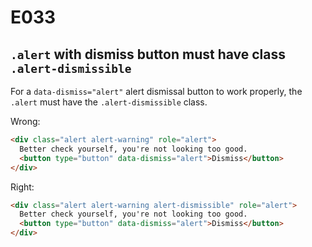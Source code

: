 # E033

## `.alert` with dismiss button must have class `.alert-dismissible`

For a `data-dismiss="alert"` alert dismissal button to work properly, the `.alert` must have the `.alert-dismissible` class.

Wrong:
```html
<div class="alert alert-warning" role="alert">
  Better check yourself, you're not looking too good.
  <button type="button" data-dismiss="alert">Dismiss</button>
</div>
```

Right:
```html
<div class="alert alert-warning alert-dismissible" role="alert">
  Better check yourself, you're not looking too good.
  <button type="button" data-dismiss="alert">Dismiss</button>
</div>
```
